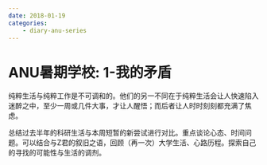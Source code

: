 ```yaml
---
date: 2018-01-19
categories:
    - diary-anu-series
---
```


# ANU暑期学校: 1-我的矛盾

纯粹生活与纯粹工作是不可调和的。他们的另一不同在于纯粹生活会让人快速陷入迷醉之中，至少一周或几件大事，才让人醒悟；而后者让人时时刻刻都充满了焦虑。

总结过去半年的科研生活与本周短暂的新尝试进行对比。重点谈论心态、时间问题。可以结合与Z君的叙旧之语，回顾（再一次）大学生活、心路历程。探索自己的寻找的可能性与生活的调剂。